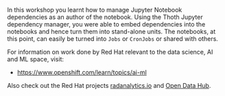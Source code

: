 <p align="justify">

In this workshop you learnt how to manage Jupyter Notebook dependencies as an author of the notebook. Using the Thoth Jupyter dependency manager, you were able to embed dependencies into the notebooks and hence turn them into stand-alone units. The notebooks, at this point, can easily be turned into `Jobs` or `CronJobs` or shared with others.

</p>

For information on work done by Red Hat relevant to the data science, AI and ML space, visit:

* https://www.openshift.com/learn/topics/ai-ml

Also check out the Red Hat projects [radanalytics.io](https://radanalytics.io/) and [Open Data Hub](https://opendatahub.io/).
